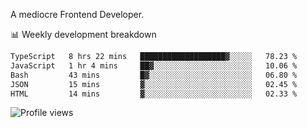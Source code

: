 A mediocre Frontend Developer.

📊 Weekly development breakdown
<!--START_SECTION:waka-->

```txt
TypeScript   8 hrs 22 mins   ███████████████████▓░░░░░   78.23 %
JavaScript   1 hr 4 mins     ██▓░░░░░░░░░░░░░░░░░░░░░░   10.06 %
Bash         43 mins         █▓░░░░░░░░░░░░░░░░░░░░░░░   06.80 %
JSON         15 mins         ▓░░░░░░░░░░░░░░░░░░░░░░░░   02.45 %
HTML         14 mins         ▓░░░░░░░░░░░░░░░░░░░░░░░░   02.33 %
```

<!--END_SECTION:waka-->

<img src="https://gpvc.arturio.dev/iqbalfasri" alt="Profile views"/>
